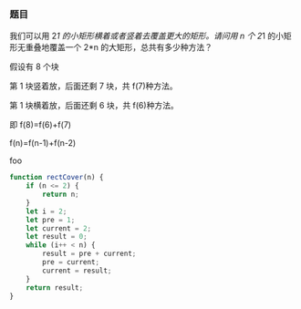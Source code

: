<!--
 * @Author: zhangyu
 * @Email: zhangdulin@outlook.com
 * @Date: 2021-07-20 17:50:17
 * @LastEditors: zhangyu
 * @LastEditTime: 2021-12-16 10:56:25
 * @Description:
-->

### 题目

我们可以用 2*1 的小矩形横着或者竖着去覆盖更大的矩形。请问用 n 个 2*1 的小矩形无重叠地覆盖一个 2\*n 的大矩形，总共有多少种方法？

假设有 8 个块

第 1 块竖着放，后面还剩 7 块，共 f(7)种方法。

第 1 块横着放，后面还剩 6 块，共 f(6)种方法。

即 f(8)=f(6)+f(7)

f(n)=f(n-1)+f(n-2)

foo

```js
function rectCover(n) {
	if (n <= 2) {
		return n;
	}
	let i = 2;
	let pre = 1;
	let current = 2;
	let result = 0;
	while (i++ < n) {
		result = pre + current;
		pre = current;
		current = result;
	}
	return result;
}
```
